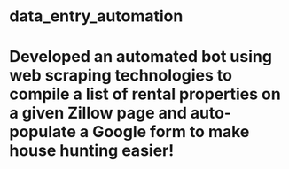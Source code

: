 # data_entry_automation

# Developed an automated bot using web scraping technologies to compile a list of rental properties on a given Zillow page and auto-populate a Google form to make house hunting easier!
